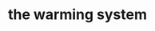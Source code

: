---
title: the warming system
product_type: hoodie
is_women: 
is_men: 
is_unisex: true
original_price: $35
sale_price:
color: black
sizes:
- size: "xxxs"
  stock: 1
- size: "xxs"
  stock: 6
- size: "xs"
  stock: 0
- size: "s"
  stock: 4
- size: "m"
  stock: 5
- size: "l"
  stock: 0
- size: "xl"
  stock: 0
- size: "xxl"
  stock: 2
- size: "xxxl"
  stock: 1

img: "1-system-1776-hoodie-black.png"
main_alt: the classic system-1776 hoodie with our logo turned on its side
description: This is the classic company hoodie.
material: "100% bamboo"
---
